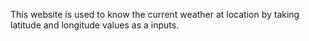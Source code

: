  This website is used to know the current weather at location by taking latitude and longitude values as a inputs.
